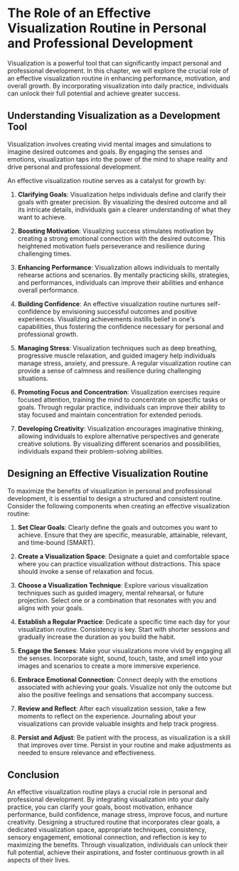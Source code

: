 The Role of an Effective Visualization Routine in Personal and Professional Development
==================================================================================================

Visualization is a powerful tool that can significantly impact personal and professional development. In this chapter, we will explore the crucial role of an effective visualization routine in enhancing performance, motivation, and overall growth. By incorporating visualization into daily practice, individuals can unlock their full potential and achieve greater success.

Understanding Visualization as a Development Tool
-------------------------------------------------

Visualization involves creating vivid mental images and simulations to imagine desired outcomes and goals. By engaging the senses and emotions, visualization taps into the power of the mind to shape reality and drive personal and professional development.

An effective visualization routine serves as a catalyst for growth by:

1. **Clarifying Goals**: Visualization helps individuals define and clarify their goals with greater precision. By visualizing the desired outcome and all its intricate details, individuals gain a clearer understanding of what they want to achieve.

2. **Boosting Motivation**: Visualizing success stimulates motivation by creating a strong emotional connection with the desired outcome. This heightened motivation fuels perseverance and resilience during challenging times.

3. **Enhancing Performance**: Visualization allows individuals to mentally rehearse actions and scenarios. By mentally practicing skills, strategies, and performances, individuals can improve their abilities and enhance overall performance.

4. **Building Confidence**: An effective visualization routine nurtures self-confidence by envisioning successful outcomes and positive experiences. Visualizing achievements instills belief in one's capabilities, thus fostering the confidence necessary for personal and professional growth.

5. **Managing Stress**: Visualization techniques such as deep breathing, progressive muscle relaxation, and guided imagery help individuals manage stress, anxiety, and pressure. A regular visualization routine can provide a sense of calmness and resilience during challenging situations.

6. **Promoting Focus and Concentration**: Visualization exercises require focused attention, training the mind to concentrate on specific tasks or goals. Through regular practice, individuals can improve their ability to stay focused and maintain concentration for extended periods.

7. **Developing Creativity**: Visualization encourages imaginative thinking, allowing individuals to explore alternative perspectives and generate creative solutions. By visualizing different scenarios and possibilities, individuals expand their problem-solving abilities.

Designing an Effective Visualization Routine
--------------------------------------------

To maximize the benefits of visualization in personal and professional development, it is essential to design a structured and consistent routine. Consider the following components when creating an effective visualization routine:

1. **Set Clear Goals**: Clearly define the goals and outcomes you want to achieve. Ensure that they are specific, measurable, attainable, relevant, and time-bound (SMART).

2. **Create a Visualization Space**: Designate a quiet and comfortable space where you can practice visualization without distractions. This space should invoke a sense of relaxation and focus.

3. **Choose a Visualization Technique**: Explore various visualization techniques such as guided imagery, mental rehearsal, or future projection. Select one or a combination that resonates with you and aligns with your goals.

4. **Establish a Regular Practice**: Dedicate a specific time each day for your visualization routine. Consistency is key. Start with shorter sessions and gradually increase the duration as you build the habit.

5. **Engage the Senses**: Make your visualizations more vivid by engaging all the senses. Incorporate sight, sound, touch, taste, and smell into your images and scenarios to create a more immersive experience.

6. **Embrace Emotional Connection**: Connect deeply with the emotions associated with achieving your goals. Visualize not only the outcome but also the positive feelings and sensations that accompany success.

7. **Review and Reflect**: After each visualization session, take a few moments to reflect on the experience. Journaling about your visualizations can provide valuable insights and help track progress.

8. **Persist and Adjust**: Be patient with the process, as visualization is a skill that improves over time. Persist in your routine and make adjustments as needed to ensure relevance and effectiveness.

Conclusion
----------

An effective visualization routine plays a crucial role in personal and professional development. By integrating visualization into your daily practice, you can clarify your goals, boost motivation, enhance performance, build confidence, manage stress, improve focus, and nurture creativity. Designing a structured routine that incorporates clear goals, a dedicated visualization space, appropriate techniques, consistency, sensory engagement, emotional connection, and reflection is key to maximizing the benefits. Through visualization, individuals can unlock their full potential, achieve their aspirations, and foster continuous growth in all aspects of their lives.

